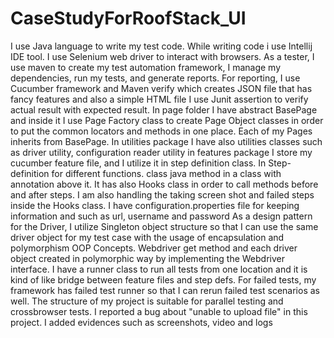 # CaseStudyForRoofStack_UI
I use Java language to write my test code. While writing code i use Intellij IDE tool. I use Selenium web driver to interact with browsers.
As a tester, I use maven to create my test automation framework, I manage my dependencies, run my tests, and generate reports.
For reporting, I use Cucumber framework and Maven verify which creates JSON file that has fancy features and also a simple HTML file I use Junit assertion to verify actual result with expected result.
In page folder I have abstract BasePage and inside it I use Page Factory class to create Page Object classes in order to put the common locators and methods in one place. Each of my Pages inherits from BasePage. In utilities package I have also utilities classes such as driver utility, configuration reader utility in features package I store my cucumber feature file, and I utilize it in step definition class.
In Step-definition for different functions. class java method in a class with annotation above it.
It has also Hooks class in order to call methods before and after steps. I am also handling the taking screen shot and failed steps inside the Hooks class. 
I have configuration.properties file for keeping information and such as url, username and password As a design pattern for the Driver, 
I utilize Singleton object structure so that I can use the same driver object for my test case with the usage of encapsulation and polymorphism OOP Concepts.
Webdriver get method and each driver object created in polymorphic way by implementing the Webdriver interface. I have a runner class to run all tests 
from one location and it is kind of like bridge between feature files and step defs. For failed tests, my framework has failed test runner so that I can rerun failed test scenarios as well.
The structure of my project is suitable for parallel testing and crossbrowser tests. 
I reported a bug about "unable to upload file" in this project. 
I added evidences such as screenshots, video and logs
